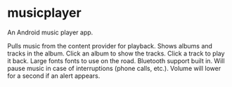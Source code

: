 # musicplayer

An Android music player app.  

Pulls music from the content provider for playback. 
Shows albums and tracks in the album. 
Click an album to show the tracks. Click a track to play it back. 
Large fonts fonts to use on the road. 
Bluetooth support built in. 
Will pause music in case of interruptions (phone calls, etc.). 
Volume will lower for a second if an alert appears. 
